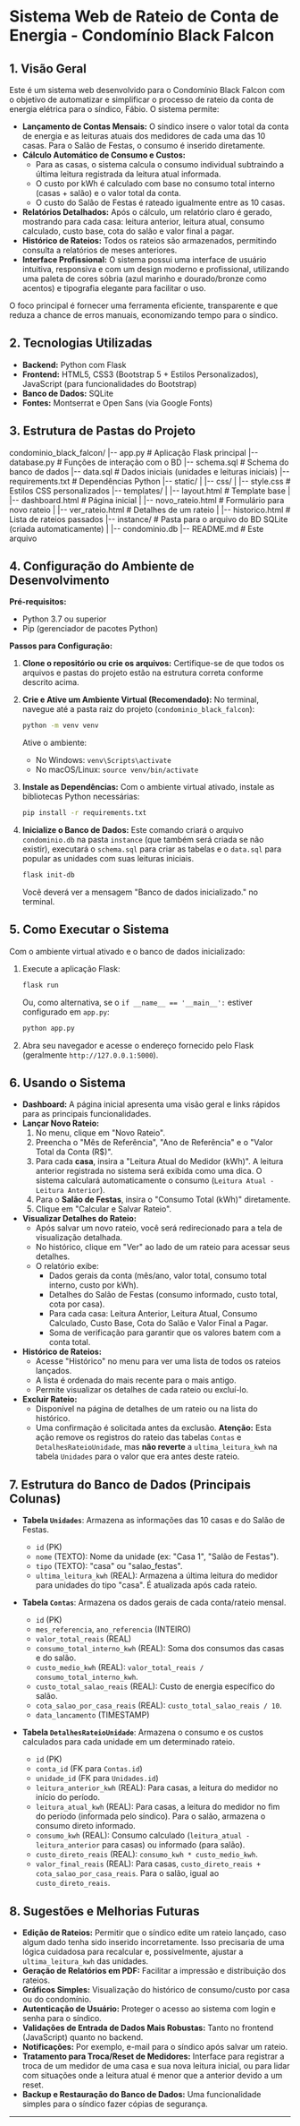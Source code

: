 # Sistema Web de Rateio de Conta de Energia - Condomínio Black Falcon

## 1. Visão Geral

Este é um sistema web desenvolvido para o Condomínio Black Falcon com o objetivo de automatizar e simplificar o processo de rateio da conta de energia elétrica para o síndico, Fábio. O sistema permite:

* **Lançamento de Contas Mensais:** O síndico insere o valor total da conta de energia e as leituras atuais dos medidores de cada uma das 10 casas. Para o Salão de Festas, o consumo é inserido diretamente.
* **Cálculo Automático de Consumo e Custos:**
    * Para as casas, o sistema calcula o consumo individual subtraindo a última leitura registrada da leitura atual informada.
    * O custo por kWh é calculado com base no consumo total interno (casas + salão) e o valor total da conta.
    * O custo do Salão de Festas é rateado igualmente entre as 10 casas.
* **Relatórios Detalhados:** Após o cálculo, um relatório claro é gerado, mostrando para cada casa: leitura anterior, leitura atual, consumo calculado, custo base, cota do salão e valor final a pagar.
* **Histórico de Rateios:** Todos os rateios são armazenados, permitindo consulta a relatórios de meses anteriores.
* **Interface Profissional:** O sistema possui uma interface de usuário intuitiva, responsiva e com um design moderno e profissional, utilizando uma paleta de cores sóbria (azul marinho e dourado/bronze como acentos) e tipografia elegante para facilitar o uso.

O foco principal é fornecer uma ferramenta eficiente, transparente e que reduza a chance de erros manuais, economizando tempo para o síndico.

## 2. Tecnologias Utilizadas

* **Backend:** Python com Flask
* **Frontend:** HTML5, CSS3 (Bootstrap 5 + Estilos Personalizados), JavaScript (para funcionalidades do Bootstrap)
* **Banco de Dados:** SQLite
* **Fontes:** Montserrat e Open Sans (via Google Fonts)

## 3. Estrutura de Pastas do Projeto

condominio_black_falcon/
|-- app.py                   # Aplicação Flask principal
|-- database.py              # Funções de interação com o BD
|-- schema.sql               # Schema do banco de dados
|-- data.sql                 # Dados iniciais (unidades e leituras iniciais)
|-- requirements.txt         # Dependências Python
|-- static/
|   |-- css/
|       |-- style.css        # Estilos CSS personalizados
|-- templates/
|   |-- layout.html          # Template base
|   |-- dashboard.html       # Página inicial
|   |-- novo_rateio.html     # Formulário para novo rateio
|   |-- ver_rateio.html      # Detalhes de um rateio
|   |-- historico.html       # Lista de rateios passados
|-- instance/                # Pasta para o arquivo do BD SQLite (criada automaticamente)
|   |-- condominio.db
|-- README.md                # Este arquivo

## 4. Configuração do Ambiente de Desenvolvimento

**Pré-requisitos:**
* Python 3.7 ou superior
* Pip (gerenciador de pacotes Python)

**Passos para Configuração:**

1.  **Clone o repositório ou crie os arquivos:**
    Certifique-se de que todos os arquivos e pastas do projeto estão na estrutura correta conforme descrito acima.

2.  **Crie e Ative um Ambiente Virtual (Recomendado):**
    No terminal, navegue até a pasta raiz do projeto (`condominio_black_falcon`):
    ```bash
    python -m venv venv
    ```
    Ative o ambiente:
    * No Windows: `venv\Scripts\activate`
    * No macOS/Linux: `source venv/bin/activate`

3.  **Instale as Dependências:**
    Com o ambiente virtual ativado, instale as bibliotecas Python necessárias:
    ```bash
    pip install -r requirements.txt
    ```

4.  **Inicialize o Banco de Dados:**
    Este comando criará o arquivo `condominio.db` na pasta `instance` (que também será criada se não existir), executará o `schema.sql` para criar as tabelas e o `data.sql` para popular as unidades com suas leituras iniciais.
    ```bash
    flask init-db
    ```
    Você deverá ver a mensagem "Banco de dados inicializado." no terminal.

## 5. Como Executar o Sistema

Com o ambiente virtual ativado e o banco de dados inicializado:

1.  Execute a aplicação Flask:
    ```bash
    flask run
    ```
    Ou, como alternativa, se o `if __name__ == '__main__':` estiver configurado em `app.py`:
    ```bash
    python app.py
    ```
2.  Abra seu navegador e acesse o endereço fornecido pelo Flask (geralmente `http://127.0.0.1:5000`).

## 6. Usando o Sistema

* **Dashboard:** A página inicial apresenta uma visão geral e links rápidos para as principais funcionalidades.
* **Lançar Novo Rateio:**
    1.  No menu, clique em "Novo Rateio".
    2.  Preencha o "Mês de Referência", "Ano de Referência" e o "Valor Total da Conta (R$)".
    3.  Para cada **casa**, insira a "Leitura Atual do Medidor (kWh)". A leitura anterior registrada no sistema será exibida como uma dica. O sistema calculará automaticamente o consumo (`Leitura Atual - Leitura Anterior`).
    4.  Para o **Salão de Festas**, insira o "Consumo Total (kWh)" diretamente.
    5.  Clique em "Calcular e Salvar Rateio".
* **Visualizar Detalhes do Rateio:**
    * Após salvar um novo rateio, você será redirecionado para a tela de visualização detalhada.
    * No histórico, clique em "Ver" ao lado de um rateio para acessar seus detalhes.
    * O relatório exibe:
        * Dados gerais da conta (mês/ano, valor total, consumo total interno, custo por kWh).
        * Detalhes do Salão de Festas (consumo informado, custo total, cota por casa).
        * Para cada casa: Leitura Anterior, Leitura Atual, Consumo Calculado, Custo Base, Cota do Salão e Valor Final a Pagar.
        * Soma de verificação para garantir que os valores batem com a conta total.
* **Histórico de Rateios:**
    * Acesse "Histórico" no menu para ver uma lista de todos os rateios lançados.
    * A lista é ordenada do mais recente para o mais antigo.
    * Permite visualizar os detalhes de cada rateio ou excluí-lo.
* **Excluir Rateio:**
    * Disponível na página de detalhes de um rateio ou na lista do histórico.
    * Uma confirmação é solicitada antes da exclusão. **Atenção:** Esta ação remove os registros do rateio das tabelas `Contas` e `DetalhesRateioUnidade`, mas **não reverte** a `ultima_leitura_kwh` na tabela `Unidades` para o valor que era antes deste rateio.

## 7. Estrutura do Banco de Dados (Principais Colunas)

* **Tabela `Unidades`**: Armazena as informações das 10 casas e do Salão de Festas.
    * `id` (PK)
    * `nome` (TEXTO): Nome da unidade (ex: "Casa 1", "Salão de Festas").
    * `tipo` (TEXTO): "casa" ou "salao_festas".
    * `ultima_leitura_kwh` (REAL): Armazena a última leitura do medidor para unidades do tipo "casa". É atualizada após cada rateio.

* **Tabela `Contas`**: Armazena os dados gerais de cada conta/rateio mensal.
    * `id` (PK)
    * `mes_referencia`, `ano_referencia` (INTEIRO)
    * `valor_total_reais` (REAL)
    * `consumo_total_interno_kwh` (REAL): Soma dos consumos das casas e do salão.
    * `custo_medio_kwh` (REAL): `valor_total_reais / consumo_total_interno_kwh`.
    * `custo_total_salao_reais` (REAL): Custo de energia específico do salão.
    * `cota_salao_por_casa_reais` (REAL): `custo_total_salao_reais / 10`.
    * `data_lancamento` (TIMESTAMP)

* **Tabela `DetalhesRateioUnidade`**: Armazena o consumo e os custos calculados para cada unidade em um determinado rateio.
    * `id` (PK)
    * `conta_id` (FK para `Contas.id`)
    * `unidade_id` (FK para `Unidades.id`)
    * `leitura_anterior_kwh` (REAL): Para casas, a leitura do medidor no início do período.
    * `leitura_atual_kwh` (REAL): Para casas, a leitura do medidor no fim do período (informada pelo síndico). Para o salão, armazena o consumo direto informado.
    * `consumo_kwh` (REAL): Consumo calculado (`leitura_atual - leitura_anterior` para casas) ou informado (para salão).
    * `custo_direto_reais` (REAL): `consumo_kwh * custo_medio_kwh`.
    * `valor_final_reais` (REAL): Para casas, `custo_direto_reais + cota_salao_por_casa_reais`. Para o salão, igual ao `custo_direto_reais`.

## 8. Sugestões e Melhorias Futuras

* **Edição de Rateios:** Permitir que o síndico edite um rateio lançado, caso algum dado tenha sido inserido incorretamente. Isso precisaria de uma lógica cuidadosa para recalcular e, possivelmente, ajustar a `ultima_leitura_kwh` das unidades.
* **Geração de Relatórios em PDF:** Facilitar a impressão e distribuição dos rateios.
* **Gráficos Simples:** Visualização do histórico de consumo/custo por casa ou do condomínio.
* **Autenticação de Usuário:** Proteger o acesso ao sistema com login e senha para o síndico.
* **Validações de Entrada de Dados Mais Robustas:** Tanto no frontend (JavaScript) quanto no backend.
* **Notificações:** Por exemplo, e-mail para o síndico após salvar um rateio.
* **Tratamento para Troca/Reset de Medidores:** Interface para registrar a troca de um medidor de uma casa e sua nova leitura inicial, ou para lidar com situações onde a leitura atual é menor que a anterior devido a um reset.
* **Backup e Restauração do Banco de Dados:** Uma funcionalidade simples para o síndico fazer cópias de segurança.

---
